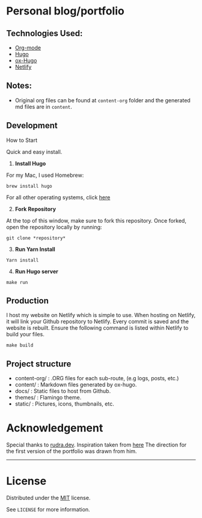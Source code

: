 # Personal blog/portfolio

## Technologies Used:
- [Org-mode](https://orgmode.org/)
- [Hugo](https://gohugo.io/)
- [ox-Hugo](https://ox-hugo.scripter.co/)
- [Netlify](https://www.netlify.com/)

## Notes:
- Original org files can be found at `content-org` folder and the generated md files are in `content`.

## Development
How to Start 

Quick and easy install.

1. **Install Hugo**

For my Mac, I used Homebrew:

  ```
  brew install hugo
  ```

For all other operating systems, click [here](https://gohugo.io/installation/)

2. **Fork Repository**

At the top of this window, make sure to fork this repository. Once forked, open the repository locally by running:

  ```
  git clone *repository*
  ```

3. **Run Yarn Install**

  ```
  Yarn install
  ```

4. **Run Hugo server**

  ```
  make run
  ```

## Production
I host my website on Netlify which is simple to use. When hosting on Netlify, it will link your Github repository to Netlify. Every commit is saved and the website is rebuilt. Ensure the following command is listed within Netlify to build your files.

  ```
  make build
  ```

## Project structure

- content-org/ : .ORG files for each sub-route, (e.g logs, posts, etc.)
- content/ : Markdown files generated by ox-hugo.
- docs/ : Static files to host from Github.
- themes/ : Flamingo theme.
- static/ : Pictures, icons, thumbnails, etc.

# Acknowledgement

Special thanks to [rudra.dev](rudra.dev). Inspiration taken from [here](https://github.com/mrprofessor/rudra.dev) The direction for the first version of the portfolio was drawn from him.

---

# License

Distributed under the [MIT](https://github.com/cabralh/henrycabral.me/blob/master/license.md) license.

See `LICENSE` for more information.
